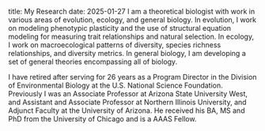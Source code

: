 title: My Research
date: 2025-01-27
I am a theoretical biologist with work in various areas of evolution, ecology, and general biology. In evolution, I work on modeling phenotypic plasticity and the use of structural equation modeling for measuring trait relationships and natural selection. In ecology, I work on macroecological patterns of diversity, species richness relationships, and diversity metrics. In general biology, I am developing a set of general theories encompassing all of biology.

I have retired after serving for 26 years as a Program Director in the Division of Environmental Biology at the U.S. National Science Foundation. Previously I was an Associate Professor at Arizona State University West, and Assistant and Associate Professor at Northern Illinois University, and Adjunct Faculty at the University of Arizona. He received his BA, MS and PhD from the University of Chicago and is a AAAS Fellow.
